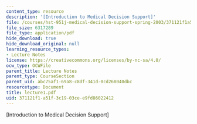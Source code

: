 ```yaml
---
content_type: resource
description: '[Introduction to Medical Decision Support]'
file: /courses/hst-951j-medical-decision-support-spring-2003/371121f1a51f3c1903cee9fd86022412_lecture1.pdf
file_size: 6317289
file_type: application/pdf
hide_download: true
hide_download_original: null
learning_resource_types:
- Lecture Notes
license: https://creativecommons.org/licenses/by-nc-sa/4.0/
ocw_type: OCWFile
parent_title: Lecture Notes
parent_type: CourseSection
parent_uid: abc75af1-69a8-c8df-341d-0cd268040dbc
resourcetype: Document
title: lecture1.pdf
uid: 371121f1-a51f-3c19-03ce-e9fd86022412
---
```

[Introduction to Medical Decision Support]